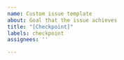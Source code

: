 ```yaml
---
name: Custom issue template
about: Goal that the issue achieves
title: "[Checkpoint]"
labels: checkpoint
assignees: ''

---
```



